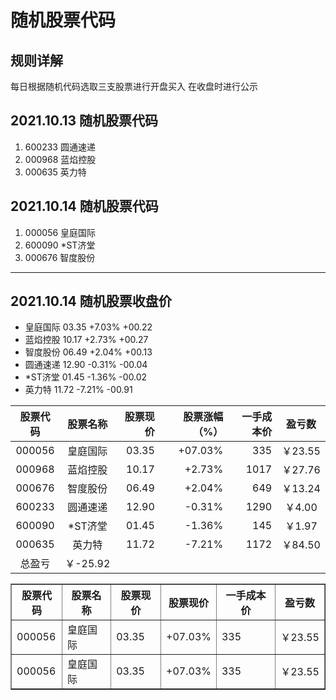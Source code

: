 # 随机股票代码
## 规则详解
每日根据随机代码选取三支股票进行开盘买入
在收盘时进行公示
## 2021.10.13 随机股票代码
1. 600233  圆通速递
1. 000968  蓝焰控股
1. 000635  英力特
## 2021.10.14 随机股票代码
1. 000056  皇庭国际
1. 600090  *ST济堂
1. 000676  智度股份
***
## 2021.10.14 随机股票收盘价
* 皇庭国际 03.35 +7.03% +00.22
* 蓝焰控股 10.17 +2.73% +00.27
* 智度股份 06.49 +2.04% +00.13
* 圆通速递 12.90 -0.31% -00.04
* *ST济堂  01.45 -1.36% -00.02
* 英力特   11.72 -7.21% -00.91


| 股票代码 | 股票名称 | 股票现价 | 股票涨幅（%） | 一手成本价 | 盈亏数 | 
| :-----: | :----: | ----: | ----: | ----: | :----: |
| 000056 | 皇庭国际 | 03.35 | +07.03% | 335 | ￥23.55 | 
| 000968 | 蓝焰控股 | 10.17 | +2.73% | 1017 | ￥27.76 | 
| 000676 | 智度股份 | 06.49 | +2.04% | 649 | ￥13.24 | 
| 600233 | 圆通速递 | 12.90 | -0.31% | 1290 | ￥4.00 | 
| 600090 | *ST济堂  | 01.45 | -1.36% | 145 | ￥1.97 | 
| 000635 | 英力特  | 11.72 | -7.21% | 1172 | ￥84.50 | 
|总盈亏| ￥-25.92 |
<table border="1">
    <tr>
        <th>股票代码</th>
        <th>股票名称</th>
        <th>股票现价</th>
        <th>股票现价</th>
        <th>一手成本价</th>
        <th>盈亏数</th>
    </tr>
    <tr>
        <td>000056</td>
        <td>皇庭国际</td>
        <td>03.35</td>
        <td>+07.03%</td>
        <td>335</td>
        <td>￥23.55</td>
    </tr>
    <tr>
        <td>000056</td>
        <td>皇庭国际</td>
        <td>03.35</td>
        <td>+07.03%</td>
        <td>335</td>
        <td>￥23.55</td>
    </tr>
</table>
